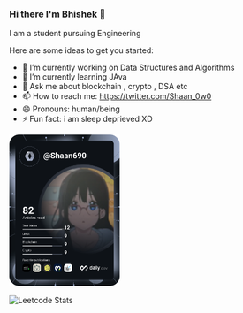 ### Hi there I'm Bhishek 👋

I am a student pursuing Engineering 

Here are some ideas to get you started:

- 🔭 I’m currently working on Data Structures and Algorithms
- 🌱 I’m currently learning JAva
- 💬 Ask me about blockchain , crypto , DSA etc
- 📫 How to reach me: https://twitter.com/Shaan_0w0
- 😄 Pronouns: human/being
- ⚡ Fun fact: i am sleep deprieved XD

<a href="https://app.daily.dev/Shaan690"><img src="https://github.com/Bhishek29/bhishek29/blob/main/devcard.svg" width="200" alt="BSHK JIFFY's Dev Card"/></a>

![Leetcode Stats](https://leetcard.bhishek29/bhishek29)


